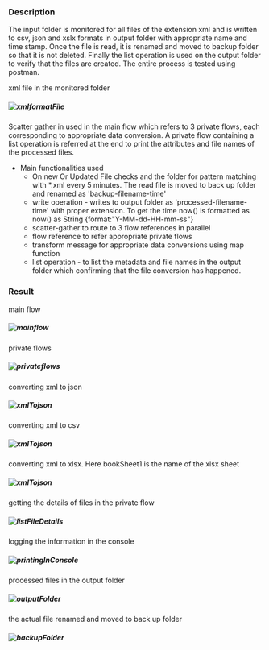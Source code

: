 ### Description

The input folder is monitored for all files of the extension xml and is written to csv, json and xslx formats in output folder with appropriate name and time stamp. Once the file is read, it is renamed and moved to backup folder so that it is not deleted. Finally the list operation is used on the output folder to verify that the files are created. The entire process is tested using postman.

xml file in the  monitored folder
##### ![xmlformatFile](https://github.com/jayashree-learnings/mulesoft-projects/blob/main/00_includes/proj-01/0-xmlFormatFile.PNG)  


Scatter gather in used in the main flow which refers to 3 private flows, each corresponding to appropriate data conversion. A private flow containing a list operation is referred at the end to print the attributes and file names of the processed files.  

- Main functionalities used 
   - On new Or Updated File checks and  the folder for pattern matching with *.xml every 5 minutes. The read file is moved to back up folder and renamed as 'backup-filename-time'  
   - write  operation - writes to output folder as 'processed-filename-time' with proper extension. To get the time now() is formatted as now() as String {format:"Y-MM-dd-HH-mm-ss"}
   - scatter-gather to route to 3 flow references in parallel
   - flow reference to refer appropriate private flows
   - transform message for appropriate data conversions using map function
   - list operation - to list the metadata and file names in the output folder which confirming that the file conversion has happened.

### Result

main flow  

##### ![mainflow](https://github.com/jayashree-learnings/mulesoft-projects/blob/main/00_includes/proj-01/01-MainFlow.png)  


private flows  

##### ![privateflows](https://github.com/jayashree-learnings/mulesoft-projects/blob/main/00_includes/proj-01/02-privateFlows.PNG)  

converting xml to json  

##### ![xmlTojson](https://github.com/jayashree-learnings/mulesoft-projects/blob/main/00_includes/proj-01/02a-xmlTojson.PNG)  


converting xml to csv  

##### ![xmlTojson](https://github.com/jayashree-learnings/mulesoft-projects/blob/main/00_includes/proj-01/02b-xmlTocsv.PNG)  


converting xml to xlsx. Here bookSheet1 is the name of the xlsx sheet  
##### ![xmlTojson](https://github.com/jayashree-learnings/mulesoft-projects/blob/main/00_includes/proj-01/02c-xmlToxlsx.PNG)  


getting the details of files in the private flow  

##### ![listFileDetails](https://github.com/jayashree-learnings/mulesoft-projects/blob/main/00_includes/proj-01/03a-list.PNG)  


logging the information in the console  

##### ![printingInConsole](https://github.com/jayashree-learnings/mulesoft-projects/blob/main/00_includes/proj-01/03b-attributesAndFileNames.PNG)  

processed files in the output folder  

##### ![outputFolder](https://github.com/jayashree-learnings/mulesoft-projects/blob/main/00_includes/proj-01/05-outputFolder.PNG)

the actual file renamed and moved to back up folder 
##### ![backupFolder](https://github.com/jayashree-learnings/mulesoft-projects/blob/main/00_includes/proj-01/04-backupFolder.PNG)
 
 
   
 




  
   














